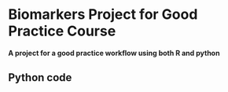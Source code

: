 # Biomarkers Project for Good Practice Course
**A project for a good practice workflow using both R and python**  

## Python code



